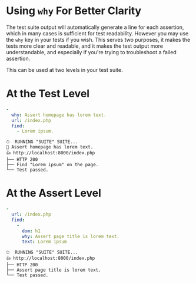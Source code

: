 # Using `why` For Better Clarity

The test suite output will automatically generate a line for each assertion, which in many cases is sufficient for test readability. However you may use the `why` key in your tests if you wish. This serves two purposes, it makes the tests more clear and readable, and it makes the test output more understandable, and especially if you're trying to troubleshoot a failed assertion.

This can be used at two levels in your test suite.

# At the Test Level

```yaml
-
  why: Assert homepage has lorem text.
  url: /index.php
  find:
    - Lorem ipsum.
```

```
⏱  RUNNING "SUITE" SUITE...
🔎 Assert homepage has lorem text.
👍 http://localhost:8000/index.php
├── HTTP 200
├── Find "Lorem ipsum" on the page.
└── Test passed.
```

# At the Assert Level

```yaml
-
  url: /index.php
  find:
    -
      dom: h1
      why: Assert page title is lorem text.
      text: Lorem ipsum
```

```
⏱  RUNNING "SUITE" SUITE...
👍 http://localhost:8000/index.php
├── HTTP 200
├── Assert page title is lorem text.
└── Test passed.
```
